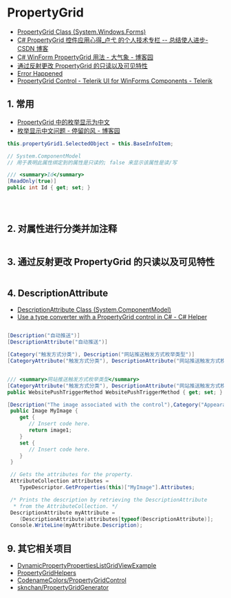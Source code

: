 # PropertyGrid

- [PropertyGrid Class (System.Windows.Forms)](https://docs.microsoft.com/en-us/dotnet/api/system.windows.forms.propertygrid?view=netcore-3.1)
- [C# PropertyGrid 控件应用心得\_卢弋 的个人技术专栏 -- 总结使人进步-CSDN 博客](https://blog.csdn.net/luyifeiniu/article/details/5426960)
- [C# WinForm PropertyGrid 用法 - 大气象 - 博客园](https://www.cnblogs.com/greatverve/archive/2010/10/26/csharp-propertygrid.html)
- [通过反射更改 PropertyGrid 的只读以及可见特性](https://www.cnblogs.com/Jason-han/p/4467758.html)
- [Error Happened](https://www.codeproject.com/Articles/28933/A-C-2008-Advanced-Customizable-PropertyGrid-Contro)
- [PropertyGrid Control - Telerik UI for WinForms Components - Telerik](https://www.telerik.com/products/winforms/property-grid.aspx)

## 1. 常用

- [PropertyGrid 中的枚举显示为中文](https://blog.csdn.net/nieweiking/article/details/11481599)
- [枚举显示中文问题 - 停留的风 - 博客园](https://www.cnblogs.com/yank/archive/2011/09/08/EnumDisplayInChinese.html)

```c#
this.propertyGrid1.SelectedObject = this.BaseInfoItem;

// System.ComponentModel
// 用于表明此属性绑定到的属性是只读的; false 来显示该属性是读/写

/// <summary>Id</summary>
[ReadOnly(true)]
public int Id { get; set; }





```

## 2. 对属性进行分类并加注释

```c#

```

## 3. 通过反射更改 PropertyGrid 的只读以及可见特性

```c#

```

## 4. DescriptionAttribute

- [DescriptionAttribute Class (System.ComponentModel)](https://docs.microsoft.com/en-us/dotnet/api/system.componentmodel.descriptionattribute?view=netcore-3.1)
- [Use a type converter with a PropertyGrid control in C# - C# Helper](http://csharphelper.com/blog/2014/09/use-a-type-converter-with-a-propertygrid-control-in-c/)

```c#

[Description("自动推送")]
[DescriptionAttribute("自动推送")]

[Category("触发方式分类"), Description("网站推送触发方式枚举类型")]
[CategoryAttribute("触发方式分类"), DescriptionAttribute("网站推送触发方式枚举类型")]


/// <summary>网站推送触发方式枚举类型</summary>
[CategoryAttribute("触发方式分类"), DescriptionAttribute("网站推送触发方式枚举类型")]
public WebsitePushTriggerMethod WebsitePushTriggerMethod { get; set; }

[Description("The image associated with the control"),Category("Appearance")]
 public Image MyImage {
    get {
       // Insert code here.
       return image1;
    }
    set {
       // Insert code here.
    }
 }

 // Gets the attributes for the property.
 AttributeCollection attributes =
    TypeDescriptor.GetProperties(this)["MyImage"].Attributes;

 /* Prints the description by retrieving the DescriptionAttribute
  * from the AttributeCollection. */
 DescriptionAttribute myAttribute =
    (DescriptionAttribute)attributes[typeof(DescriptionAttribute)];
 Console.WriteLine(myAttribute.Description);
```

## 9. 其它相关项目

- [DynamicPropertyPropertiesListGridViewExample](https://github.com/9swampy/DynamicPropertyPropertiesListGridViewExample/tree/master/DynamicPropertyPropertiesListGridViewExample)
- [PropertyGridHelpers](https://github.com/dparvin/PropertyGridHelpers)
- [CodenameColors/PropertyGridControl](https://github.com/CodenameColors/PropertyGridControl)
- [sknchan/PropertyGridGenerator](https://github.com/sknchan/PropertyGridGenerator)
